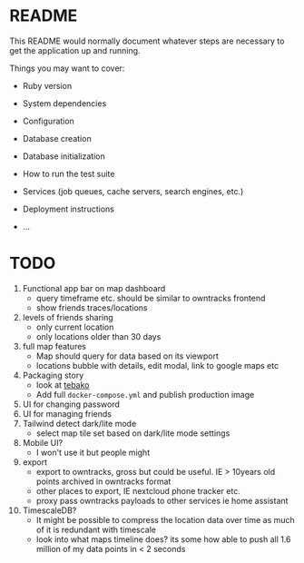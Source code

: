 # README

This README would normally document whatever steps are necessary to get the
application up and running.

Things you may want to cover:

* Ruby version

* System dependencies

* Configuration

* Database creation

* Database initialization

* How to run the test suite

* Services (job queues, cache servers, search engines, etc.)

* Deployment instructions

* ...


# TODO

1. Functional app bar on map dashboard
    * query timeframe etc. should be similar to owntracks frontend
    * show friends traces/locations
2. levels of friends sharing
    * only current location
    * only locations older than 30 days
3. full map features
    * Map should query for data based on its viewport
    * locations bubble with details, edit modal, link to google maps etc
4. Packaging story
    * look at [tebako](https://github.com/tamatebako/tebako)
    * Add full `docker-compose.yml` and publish production image
5. UI for changing password
6. UI for managing friends
7. Tailwind detect dark/lite mode
    * select map tile set based on dark/lite mode settings
8. Mobile UI?
    * I won't use it but people might
9. export
    * export to owntracks, gross but could be useful. IE > 10years old points archived in owntracks format
    * other places to export, IE nextcloud phone tracker etc.
    * proxy pass owntracks payloads to other services ie home assistant
10. TimescaleDB?
    * It might be possible to compress the location data over time as much of it is redundant with timescale
    * look into what maps timeline does? its some how able to push all 1.6 million of my data points in < 2 seconds

